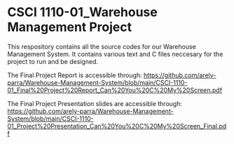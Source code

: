 # CSCI 1110-01_Warehouse Management Project

This respository contains all the source codes for our Warehouse Management System. It contains various text and C files neccesary for the project to run and be designed.

The Final Project Report is accessible through: https://github.com/arely-parra/Warehouse-Management-System/blob/main/CSCI-1110-01_Final%20Project%20Report_Can%20You%20C%20My%20Screen.pdf

The Final Project Presentation slides are accessible through: https://github.com/arely-parra/Warehouse-Management-System/blob/main/CSCI-1110-01_Project%20Presentation_Can%20You%20C%20My%20Screen_Final.pdf

